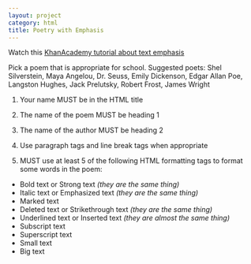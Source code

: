 ```yaml
---
layout: project
category: html
title: Poetry with Emphasis
---
```


Watch this [KhanAcademy tutorial about text emphasis](https://www.khanacademy.org/computing/hour-of-code/hour-of-html/pt/html-text-emphasis)

Pick a poem that is appropriate for school. Suggested poets: Shel Silverstein, Maya Angelou, Dr. Seuss, Emily Dickenson, Edgar Allan Poe, Langston Hughes, Jack Prelutsky, Robert Frost, James Wright

1) Your name MUST be in the HTML title

2) The name of the poem MUST be heading 1

3) The name of the author MUST be heading 2

4) Use paragraph tags and line break tags when appropriate

5) MUST use at least 5 of the following HTML formatting tags to format some words in the poem:

  - Bold text or Strong text *(they are the same thing)*
  - Italic text or Emphasized text *(they are the same thing)*
  - Marked text
  - Deleted text or Strikethrough text *(they are the same thing)*
  - Underlined text or Inserted text *(they are almost the same thing)*
  - Subscript text
  - Superscript text
  - Small text
  - Big text
